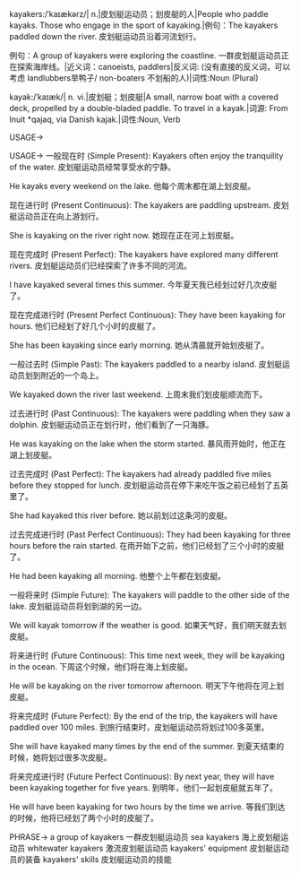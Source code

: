 kayakers:/ˈkaɪækərz/| n.|皮划艇运动员；划皮艇的人|People who paddle kayaks.  Those who engage in the sport of kayaking.|例句：The kayakers paddled down the river. 皮划艇运动员沿着河流划行。

例句：A group of kayakers were exploring the coastline. 一群皮划艇运动员正在探索海岸线。|近义词：canoeists, paddlers|反义词: (没有直接的反义词，可以考虑 landlubbers旱鸭子/ non-boaters 不划船的人)|词性:Noun (Plural)

kayak:/ˈkaɪæk/| n. vi.|皮划艇；划皮艇|A small, narrow boat with a covered deck, propelled by a double-bladed paddle. To travel in a kayak.|词源: From Inuit *qajaq, via Danish kajak.|词性:Noun, Verb


USAGE->

USAGE->
一般现在时 (Simple Present):
Kayakers often enjoy the tranquility of the water. 皮划艇运动员经常享受水的宁静。

He kayaks every weekend on the lake. 他每个周末都在湖上划皮艇。


现在进行时 (Present Continuous):
The kayakers are paddling upstream. 皮划艇运动员正在向上游划行。

She is kayaking on the river right now. 她现在正在河上划皮艇。


现在完成时 (Present Perfect):
The kayakers have explored many different rivers. 皮划艇运动员们已经探索了许多不同的河流。

I have kayaked several times this summer.  今年夏天我已经划过好几次皮艇了。


现在完成进行时 (Present Perfect Continuous):
They have been kayaking for hours. 他们已经划了好几个小时的皮艇了。

She has been kayaking since early morning. 她从清晨就开始划皮艇了。


一般过去时 (Simple Past):
The kayakers paddled to a nearby island. 皮划艇运动员划到附近的一个岛上。

We kayaked down the river last weekend. 上周末我们划皮艇顺流而下。


过去进行时 (Past Continuous):
The kayakers were paddling when they saw a dolphin. 皮划艇运动员正在划行时，他们看到了一只海豚。

He was kayaking on the lake when the storm started.  暴风雨开始时，他正在湖上划皮艇。


过去完成时 (Past Perfect):
The kayakers had already paddled five miles before they stopped for lunch. 皮划艇运动员在停下来吃午饭之前已经划了五英里了。

She had kayaked this river before. 她以前划过这条河的皮艇。


过去完成进行时 (Past Perfect Continuous):
They had been kayaking for three hours before the rain started. 在雨开始下之前，他们已经划了三个小时的皮艇了。

He had been kayaking all morning. 他整个上午都在划皮艇。


一般将来时 (Simple Future):
The kayakers will paddle to the other side of the lake. 皮划艇运动员将划到湖的另一边。

We will kayak tomorrow if the weather is good. 如果天气好，我们明天就去划皮艇。


将来进行时 (Future Continuous):
This time next week, they will be kayaking in the ocean.  下周这个时候，他们将在海上划皮艇。

He will be kayaking on the river tomorrow afternoon. 明天下午他将在河上划皮艇。


将来完成时 (Future Perfect):
By the end of the trip, the kayakers will have paddled over 100 miles. 到旅行结束时，皮划艇运动员将划过100多英里。

She will have kayaked many times by the end of the summer. 到夏天结束的时候，她将划过很多次皮艇。


将来完成进行时 (Future Perfect Continuous):
By next year, they will have been kayaking together for five years. 到明年，他们一起划皮艇就五年了。

He will have been kayaking for two hours by the time we arrive. 等我们到达的时候，他将已经划了两个小时的皮艇了。


PHRASE->
a group of kayakers 一群皮划艇运动员
sea kayakers  海上皮划艇运动员
whitewater kayakers 激流皮划艇运动员
kayakers' equipment 皮划艇运动员的装备
kayakers' skills 皮划艇运动员的技能
